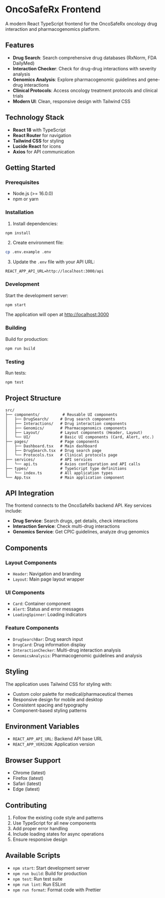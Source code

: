 # OncoSafeRx Frontend

A modern React TypeScript frontend for the OncoSafeRx oncology drug interaction and pharmacogenomics platform.

## Features

- **Drug Search**: Search comprehensive drug databases (RxNorm, FDA DailyMed)
- **Interaction Checker**: Check for drug-drug interactions with severity analysis
- **Genomics Analysis**: Explore pharmacogenomic guidelines and gene-drug interactions
- **Clinical Protocols**: Access oncology treatment protocols and clinical trials
- **Modern UI**: Clean, responsive design with Tailwind CSS

## Technology Stack

- **React 18** with TypeScript
- **React Router** for navigation
- **Tailwind CSS** for styling
- **Lucide React** for icons
- **Axios** for API communication

## Getting Started

### Prerequisites

- Node.js (>= 16.0.0)
- npm or yarn

### Installation

1. Install dependencies:
```bash
npm install
```

2. Create environment file:
```bash
cp .env.example .env
```

3. Update the `.env` file with your API URL:
```env
REACT_APP_API_URL=http://localhost:3000/api
```

### Development

Start the development server:
```bash
npm start
```

The application will open at [http://localhost:3000](http://localhost:3000)

### Building

Build for production:
```bash
npm run build
```

### Testing

Run tests:
```bash
npm test
```

## Project Structure

```
src/
├── components/          # Reusable UI components
│   ├── DrugSearch/     # Drug search components
│   ├── Interactions/   # Drug interaction components
│   ├── Genomics/       # Pharmacogenomics components
│   ├── Layout/         # Layout components (Header, Layout)
│   └── UI/             # Basic UI components (Card, Alert, etc.)
├── pages/              # Page components
│   ├── Dashboard.tsx   # Main dashboard
│   ├── DrugSearch.tsx  # Drug search page
│   └── Protocols.tsx   # Clinical protocols page
├── services/           # API services
│   └── api.ts          # Axios configuration and API calls
├── types/              # TypeScript type definitions
│   └── index.ts        # All application types
└── App.tsx             # Main application component
```

## API Integration

The frontend connects to the OncoSafeRx backend API. Key services include:

- **Drug Service**: Search drugs, get details, check interactions
- **Interaction Service**: Check multi-drug interactions
- **Genomics Service**: Get CPIC guidelines, analyze drug genomics

## Components

### Layout Components
- `Header`: Navigation and branding
- `Layout`: Main page layout wrapper

### UI Components
- `Card`: Container component
- `Alert`: Status and error messages
- `LoadingSpinner`: Loading indicators

### Feature Components
- `DrugSearchBar`: Drug search input
- `DrugCard`: Drug information display
- `InteractionChecker`: Multi-drug interaction analysis
- `GenomicsAnalysis`: Pharmacogenomic guidelines and analysis

## Styling

The application uses Tailwind CSS for styling with:
- Custom color palette for medical/pharmaceutical themes
- Responsive design for mobile and desktop
- Consistent spacing and typography
- Component-based styling patterns

## Environment Variables

- `REACT_APP_API_URL`: Backend API base URL
- `REACT_APP_VERSION`: Application version

## Browser Support

- Chrome (latest)
- Firefox (latest)
- Safari (latest)
- Edge (latest)

## Contributing

1. Follow the existing code style and patterns
2. Use TypeScript for all new components
3. Add proper error handling
4. Include loading states for async operations
5. Ensure responsive design

## Available Scripts

- `npm start`: Start development server
- `npm run build`: Build for production
- `npm test`: Run test suite
- `npm run lint`: Run ESLint
- `npm run format`: Format code with Prettier